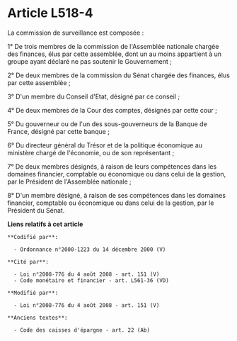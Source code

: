 # Article L518-4

La commission de surveillance est composée : 

1° De trois membres de la commission de l'Assemblée nationale chargée des finances, élus par cette assemblée, dont un au
moins appartient à un groupe ayant déclaré ne pas soutenir le Gouvernement ; 

2° De deux membres de la commission du Sénat chargée des finances, élus par cette assemblée ; 

3° D'un membre du Conseil d'Etat, désigné par ce conseil ; 

4° De deux membres de la Cour des comptes, désignés par cette cour ; 

5° Du gouverneur ou de l'un des sous-gouverneurs de la Banque de France, désigné par cette banque ; 

6° Du directeur général du Trésor et de la politique économique au ministère chargé de l'économie, ou de son représentant ; 

7° De deux membres désignés, à raison de leurs compétences dans les domaines financier, comptable ou économique ou dans celui
de la gestion, par le Président de l'Assemblée nationale ; 

8° D'un membre désigné, à raison de ses compétences dans les domaines financier, comptable ou économique ou dans celui de la
gestion, par le Président du Sénat.

**Liens relatifs à cet article**

	**Codifié par**:

	  - Ordonnance n°2000-1223 du 14 décembre 2000 (V)

	**Cité par**:

	  - Loi n°2008-776 du 4 août 2008 - art. 151 (V)
	  - Code monétaire et financier - art. L561-36 (VD)

	**Modifié par**:

	  - Loi n°2008-776 du 4 août 2008 - art. 151 (V)

	**Anciens textes**:

	  - Code des caisses d'épargne - art. 22 (Ab)
